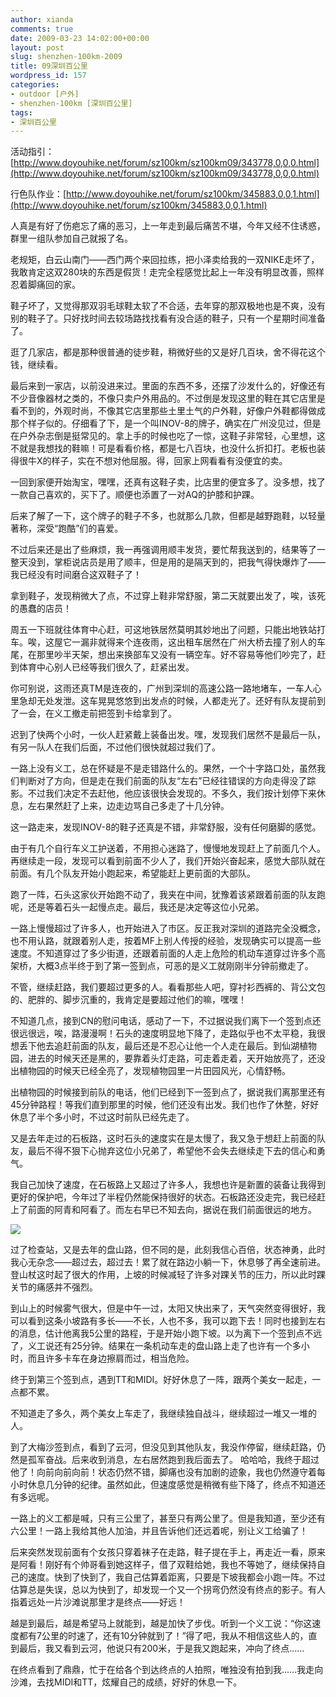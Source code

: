 ```yaml
---
author: xianda
comments: true
date: 2009-03-23 14:02:00+00:00
layout: post
slug: shenzhen-100km-2009
title: 09深圳百公里
wordpress_id: 157
categories:
- outdoor [户外]
- shenzhen-100km [深圳百公里]
tags:
- 深圳百公里
---
```


活动指引：[http://www.doyouhike.net/forum/sz100km/sz100km09/343778,0,0,0.html](http://www.doyouhike.net/forum/sz100km/sz100km09/343778,0,0,0.html)



行色队作业：[http://www.doyouhike.net/forum/sz100km/345883,0,0,1.html](http://www.doyouhike.net/forum/sz100km/345883,0,0,1.html)



人真是有好了伤疤忘了痛的恶习，上一年走到最后痛苦不堪，今年又经不住诱惑，群里一组队参加自己就报了名。



老规矩，白云山南门——西门两个来回拉练，把小泽卖给我的一双NIKE走坏了，我敢肯定这双280块的东西是假货！走完全程感觉比起上一年没有明显改善，照样忍着脚痛回的家。



鞋子坏了，又觉得那双羽毛球鞋太软了不合适，去年穿的那双极地也是不爽，没有别的鞋子了。只好找时间去较场路找找看有没合适的鞋子，只有一个星期时间准备了。



逛了几家店，都是那种很普通的徒步鞋，稍微好些的又是好几百块，舍不得花这个钱，继续看。



最后来到一家店，以前没进来过。里面的东西不多，还摆了沙发什么的，好像还有不少音像器材之类的，不像只卖户外用品的。不过倒是发现这里的鞋在其它店里是看不到的，外观时尚，不像其它店里那些土里土气的户外鞋，好像户外鞋都得做成那个样子似的。仔细看了下，是一个叫INOV-8的牌子，确实在广州没见过，但是在户外杂志倒是挺常见的。拿上手的时候也吃了一惊，这鞋子非常轻，心里想，这不就是我想找的鞋嘛！可是看看价格，都是七八百块，也没什么折扣打。老板也装得很牛X的样子，实在不想对他屈服。得，回家上网看看有没便宜的卖。

<!-- more -->

一回到家便开始淘宝，嘿嘿，还真有这鞋子卖，比店里的便宜多了。没多想，找了一款自己喜欢的，买下了。顺便也添置了一对AQ的护膝和护踝。



后来了解了一下，这个牌子的鞋子不多，也就那么几款，但都是越野跑鞋，以轻量著称，深受“跑酷”们的喜爱。



不过后来还是出了些麻烦，我一再强调用顺丰发货，要忙帮我送到的，结果等了一整天没到，掌柜说店员是用了顺丰，但是用的是隔天到的，把我气得快爆炸了——我已经没有时间磨合这双鞋子了！



拿到鞋子，发现稍微大了点，不过穿上鞋非常舒服，第二天就要出发了，唉，该死的愚蠢的店员！





周五一下班就往体育中心赶，可这地铁居然莫明其妙地出了问题，只能出地铁站打车。唉，这屋它一漏非就得来个连夜雨，这出租车居然在广州大桥去撞了别人的车尾，在那里吵半天架，想出来换部车又没有一辆空车。好不容易等他们吵完了，赶到体育中心别人已经等我们很久了，赶紧出发。



你可别说，这雨还真TM是连夜的，广州到深圳的高速公路一路地堵车，一车人心里急却无处发泄。这车晃晃悠悠到出发点的时候，人都走光了。还好有队友提前到了一会，在义工撤走前把签到卡给拿到了。



迟到了快两个小时，一伙人赶紧戴上装备出发。嘿，发现我们居然不是最后一队，有另一队人在我们后面，不过他们很快就超过我们了。



一路上没有义工，总在怀疑是不是走错路什么的。果然，一个十字路口处，虽然我们判断对了方向，但是走在我们前面的队友“左右”已经往错误的方向走得没了踪影。不过我们决定不去赶他，他应该很快会发现的。不多久，我们按计划停下来休息，左右果然赶了上来，边走边骂自己多走了十几分钟。



这一路走来，发现INOV-8的鞋子还真是不错，非常舒服，没有任何磨脚的感觉。



由于有几个自行车义工护送着，不用担心迷路了，慢慢地发现赶上了前面几个人。再继续走一段，发现可以看到前面不少人了，我们开始兴奋起来，感觉大部队就在前面。有几个队友开始小跑起来，希望能赶上更前面的大部队。



跑了一阵，石头这家伙开始跑不动了，我夹在中间，犹豫着该紧跟着前面的队友跑呢，还是等着石头一起慢点走。最后，我还是决定等这位小兄弟。



一路上慢慢超过了许多人，也开始进入了市区。反正我对深圳的道路完全没概念，也不用认路，就跟着别人走，按着MF上别人传授的经验，发现确实可以提高一些速度。不知道穿过了多少街道，还跟着前面的人走上危险的机动车道穿过许多个高架桥，大概3点半终于到了第一签到点，可恶的是义工就刚刚半分钟前撤走了。



不管，继续赶路，我们要超过更多的人。看看那些人吧，穿衬衫西裤的、背公文包的、肥胖的、脚步沉重的，我肯定是要超过他们的嘛，嘿嘿！



不知道几点，接到CN的慰问电话，感动了一下，不过据说我们离下一个签到点还很远很远，唉，路漫漫啊！石头的速度明显地下降了，走路似乎也不太平稳，我很想丢下他去追赶前面的队友，最后还是不忍心让他一个人走在最后。到仙湖植物园，进去的时候天还是黑的，要靠着头灯走路，可走着走着，天开始放亮了，还没出植物园的时候天已经全亮了，发现植物园里一片田园风光，心情舒畅。



出植物园的时候接到前队的电话，他们已经到下一签到点了，据说我们离那里还有45分钟路程！等我们直到那里的时候，他们还没有出发。我们也作了休整，好好休息了半个多小时，不过这时前队已经先走了。



又是去年走过的石板路，这时石头的速度实在是太慢了，我又急于想赶上前面的队友，最后不得不狠下心抛弃这位小兄弟了，希望他不会失去继续走下去的信心和勇气。



我自己加快了速度，在石板路上又超过了许多人，我想也许是新置的装备让我得到更好的保护吧，今年过了半程仍然能保持很好的状态。石板路还没走完，我已经赶上了前面的阿青和阿看了。而左右早已不知去向，据说在我们前面很远的地方。



![](http://fwvd8w.blu.livefilestore.com/y1pQPHte6_PLnVKBxwwHfxQN1FejCzwNU0K3AF36Ogcr-FmEiUJ3vmm5zqZePD1YwFC60IL9eVu1JF6mZhJI68f6Ag8K4kqeMC0/672023fc341f7da701b4d5e6b95486b5.jpg)



过了检查站，又是去年的盘山路，但不同的是，此刻我信心百倍，状态神勇，此时我心无杂念——超过去，超过去！累了就在路边小躺一下，休息够了再全速前进。登山杖这时起了很大的作用，上坡的时候减轻了许多对踝关节的压力，所以此时踝关节的痛感并不强烈。



到山上的时候雾气很大，但是中午一过，太阳又快出来了，天气突然变得很好，我可以看到这条小坡路有多长——不长，人也不多，我可以跑下去！同时也接到左右的消息，估计他离我5公里的路程，于是开始小跑下坡。以为离下一个签到点不远了，义工说还有25分钟。结果在一条机动车走的盘山路上走了也许有一个多小时，而且许多卡车在身边擦肩而过，相当危险。



终于到第三个签到点，遇到TT和MIDI。好好休息了一阵，跟两个美女一起走，一点都不累。



不知道走了多久，两个美女上车走了，我继续独自战斗，继续超过一堆又一堆的人。



到了大梅沙签到点，看到了云河，但没见到其他队友，我没作停留，继续赶路，仍然是孤军奋战。后来收到消息，左右居然跑到我后面去了。
哈哈哈，我终于超过他了！向前向前向前！状态仍然不错，脚痛也没有加剧的迹象，我也仍然遵守着每小时休息几分钟的纪律。虽然如此，但速度感觉是稍微有些下降了，终点不知道还有多远呢。



一路上的义工都是喊，只有三公里了，甚至只有两公里了。但是我知道，至少还有六公里！一路上我给其他人加油，并且告诉他们还远着呢，别让义工给骗了！



后来突然发现前面有个女孩只穿着袜子在走路，鞋子提在手上，再走近一看，原来是阿看！刚好有个帅哥看到她这样子，借了双鞋给她，我也不等她了，继续保持自己的速度。快到了快到了，我自己估算着距离，只要是下坡我都会小跑一阵。不过估算总是失误，总以为快到了，却发现一个又一个拐弯仍然没有终点的影子。有人指着远处一片沙滩说那里才是终点——好远！



越是到最后，越是希望马上就能到，越是加快了步伐。听到一个义工说：“你这速度都有7公里的时速了，还有10分钟就到了！”得了吧，我从不相信这些人的，直到最后，我又看到云河，他说只有200米，于是我又跑起来，冲向了终点……



在终点看到了鼎鼎，忙于在给各个到达终点的人拍照，唯独没有拍到我……我走向沙滩，去找MIDI和TT，炫耀自己的成绩，好好的休息一下。
